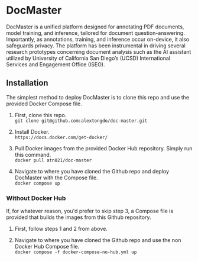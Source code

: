 # DocMaster
DocMaster is a unified platform designed for annotating PDF documents, model training, and inference, tailored for document question-answering. Importantly, as annotations, training, and inference occur on-device, it also safeguards privacy. The platform has been instrumental in driving several research prototypes concerning document analysis such as the AI assistant utilized by University of California San Diego’s (UCSD) International Services and Engagement Office (ISEO).

## Installation
The simplest method to deploy DocMaster is to clone this repo and use the provided Docker Compose file.

1. First, clone this repo.  
`git clone git@github.com:alextongdo/doc-master.git`

2. Install Docker.  
`https://docs.docker.com/get-docker/`

3. Pull Docker images from the provided Docker Hub repository. Simply run this command.  
`docker pull atn021/doc-master`

4. Navigate to where you have cloned the Github repo and deploy DocMaster with the Compose file.  
`docker compose up`

### Without Docker Hub
If, for whatever reason, you'd prefer to skip step 3, a Compose file is provided that builds the images from this Github repository.

1. First, follow steps 1 and 2 from above.

2. Navigate to where you have cloned the Github repo and use the non Docker Hub Compose file.  
`docker compose -f docker-compose-no-hub.yml up`